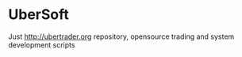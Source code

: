 UberSoft
========

Just http://ubertrader.org repository, opensource trading and system development scripts
